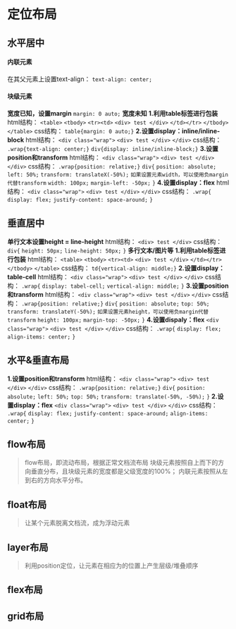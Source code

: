 # 定位布局

## 水平居中
#### 内联元素
在其父元素上设置text-align：
`text-align: center;`

#### 块级元素
**宽度已知，设置margin**
`margin: 0 auto;`
**宽度未知**
**1.利用table标签进行包装**
html结构：
`<table>`
	`<tbody>`
		`<tr><td>`
			`<div> test </div>`
		`</td></tr>`
	`</tbody>`
`</table>`
css结构：
`table{margin: 0 auto;}`
**2.设置display：inline/inline-block**
html结构：
`<div class="wrap">`
	`<div> test </div>`
`</div>`
css结构：
`.wrap{text-align: center;}`
`div{display: inline/inline-block;}`
**3.设置position和transform**
html结构：
`<div class="wrap">`
	`<div> test </div>`
`</div>`
css结构：
`.wrap{position: relative;}`
`div{`
	`position: absolute;`
	`left: 50%;`
	`transform: translateX(-50%);`
	`如果设置元素width，可以使用负margin代替transform`
	`width: 100px;`
	`margin-left: -50px;`
`}`
**4.设置display：flex**
html结构：
`<div class="wrap">`
	`<div> test </div>`
`</div>`
css结构：
`.wrap{`
	`display: flex;`
	`justify-content: space-around;`
`}`
## 垂直居中
**单行文本设置height = line-height**
html结构：
`<div> test </div>`
css结构：
`div{`
	`height: 50px;`
	`line-height: 50px;`
`}`
**多行文本/图片等**
**1.利用table标签进行包装**
html结构：
`<table>`
	`<tbody>`
		`<tr><td>`
			`<div> test </div>`
		`</td></tr>`
	`</tbody>`
`</table>`
css结构：
`td{vertical-align: middle;}`
**2.设置display：table-cell**
html结构：
`<div class="wrap">`
	`<div> test </div>`
`</div>`
css结构：
`.wrap{`
	`display: tabel-cell;`
	`vertical-align: middle;`
`}`
**3.设置position和transform**
html结构：
`<div class="wrap">`
	`<div> test </div>`
`</div>`
css结构：
`.wrap{position: relative;}`
`div{`
	`position: absolute;`
	`top: 50%;`
	`transform: translateY(-50%);`
	`如果设置元素height，可以使用负margin代替transform`
	`height: 100px;`
	`margin-top: -50px;`
`}`
**4.设置dispaly：flex**
`<div class="wrap">`
	`<div> test </div>`
`</div>`
css结构：
`.wrap{`
	`display: flex;`
	`align-items: center;`
`}`

## 水平&垂直布局
**1.设置position和transform**
html结构：
`<div class="wrap">`
	`<div> test </div>`
`</div>`
css结构：
`.wrap{position: relative;}`
`div{`
	`position: absolute;`
	`left: 50%;`
	`top: 50%;`
	`transform: translate(-50%, -50%);`
`}`
**2.设置display：flex**
`<div class="wrap">`
	`<div> test </div>`
`</div>`
css结构：
`.wrap{`
	`display: flex;`
	`justify-content: space-around;`
	`align-items: center;`
`}`

## flow布局
>flow布局，即流动布局，根据正常文档流布局
>块级元素按照自上而下的方向垂直分布，且块级元素的宽度都是父级宽度的100%；
>内联元素按照从左到右的方向水平分布。

## float布局
>让某个元素脱离文档流，成为浮动元素
>

## layer布局
>利用position定位，让元素在相应为的位置上产生层级/堆叠顺序

## flex布局

## grid布局